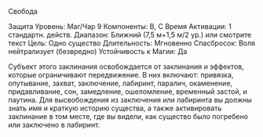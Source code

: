 
Свобода

Защита
Уровень: Маг/Чар 9
Компоненты: В, С
Время Активации: 1 стандартн. действ.
Диапазон: Ближний (7,5 м+1,5 м/2 ур.)
или смотрите текст
Цель: Одно существо
Длительность: Мгновенно
Спасбросок: Воля нейтрализует
(безвредно)
Устойчивость к Магии: Да

Субъект этого заклинания освобождается от заклинания и эффектов, которые ограничивают передвижение. В
них включают: привязка, опутывание,
захват, заключение, лабиринт, паралич, окаменение, придавливание, сон,
замедление, ошеломление, временный
застой, и паутина. Для высвобождения из заключения или лабиринта вы
должны знать имя и краткую историю
существа, а также активировать заклинание в том месте, где вы видели, как
существо было погребено или заключено в лабиринт.